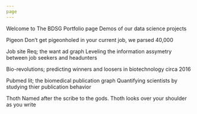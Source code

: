 ```yaml
---
page
---
```


Welcome to The BDSG Portfolio page
Demos of our data science projects

Pigeon
Don’t get pigeonholed in your current job, we parsed 40,000

Job site Req; the want ad graph
Leveling the information assymetry between job seekers and headunters

Bio-revolutions;
predicting winners and loosers in biotechnology circa 2016

Pubmed lit; the biomedical publication graph
Quantifying scientists by studying thier publication behavior

Thoth
Named after the scribe to the gods. Thoth looks over your shoulder as you write

